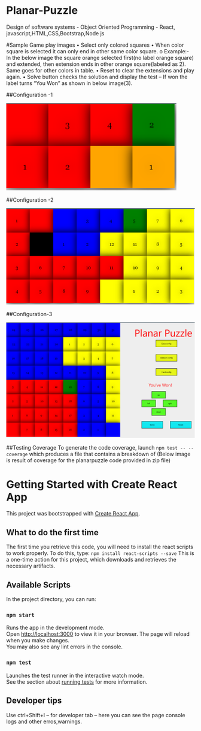 # Planar-Puzzle
Design of software systems - Object Oriented Programming - React, javascript,HTML,CSS,Bootstrap,Node js


#Sample Game play images
•	Select only colored squares 
•	When color square is selected it can only end in other same color square.
o	Example:- In the below image the square orange selected first(no label orange square) and extended, then extension ends in other orange square(labeled as 2). Same goes for other colors in table.
•	Reset to clear the extensions and play again.
•	Solve button checks the solution and display the test – If won the label turns “You Won” as shown in below image(3).

##Configuration -1

![Screenshot](images/solution_c1.PNG)

##Configuration -2

![Screenshot](images/solution_c2.PNG)

##Configuration-3

![Screenshot](images/solu_c3.PNG)














##Testing Coverage 
To generate the code coverage, launch `npm test -- --coverage` which produces a file that contains a breakdown of
(Below image is result of coverage for the planarpuzzle code provided in  zip file)















# Getting Started with Create React App
This project was bootstrapped with [Create React App](https://github.com/facebook/create-react-app).

## What to do the first time
The first time you retrieve this code, you will need to install the react scripts to work properly. To do this, type:
`npm install react-scripts --save`
This is a one-time action for this project, which downloads and retrieves the necessary artifacts.

## Available Scripts
In the project directory, you can run:

### `npm start`
Runs the app in the development mode.\
Open [http://localhost:3000](http://localhost:3000) to view it in your browser.
The page will reload when you make changes.\
You may also see any lint errors in the console.


### `npm test`
Launches the test runner in the interactive watch mode.\
See the section about [running tests](https://facebook.github.io/create-react-app/docs/running-tests) for more information.


## Developer tips
Use ctrl+Shift+I – for developer tab – here you can see the page console logs and other erros,warnings.





